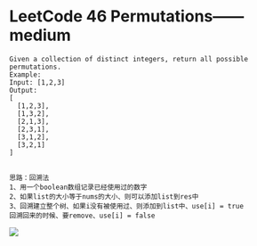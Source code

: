 # LeetCode 46 Permutations——medium

```
Given a collection of distinct integers, return all possible permutations.
Example:
Input: [1,2,3]
Output:
[
  [1,2,3],
  [1,3,2],
  [2,1,3],
  [2,3,1],
  [3,1,2],
  [3,2,1]
]


思路：回溯法
1、用一个boolean数组记录已经使用过的数字
2、如果list的大小等于nums的大小、则可以添加list到res中
3、回溯建立整个树、如果i没有被使用过、则添加到list中、use[i] = true
回溯回来的时候、要remove、use[i] = false
```
![](https://github.com/only-you/interview/blob/master/picture/46.png)
